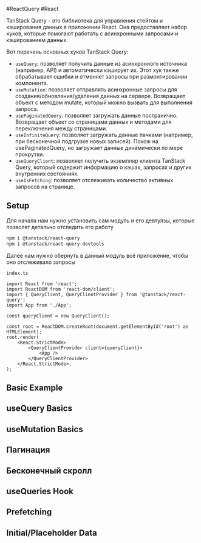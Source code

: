 #ReactQuery #React

TanStack Query - это библиотека для управления стейтом и кэширования данных в приложении React. Она предоставляет набор хуков, которые помогают работать с асинхронными запросами и кэшированием данных.

Вот перечень основных хуков TanStack Query:

- `useQuery`: позволяет получить данные из асинхронного источника (например, API) и автоматически кэширует их. Этот хук также обрабатывает ошибки и отменяет запросы при размонтировании компонента.
- `useMutation`: позволяет отправлять асинхронные запросы для создания/обновления/удаления данных на сервере. Возвращает объект с методом mutate, который можно вызвать для выполнения запроса.
- `usePaginatedQuery`: позволяет загружать данные постранично. Возвращает объект со страницами данных и методами для переключения между страницами.
- `useInfiniteQuery`: позволяет загружать данные пачками (например, при бесконечной подгрузке новых записей). Похож на usePaginatedQuery, но загружает данные динамически по мере прокрутки.
- `useQueryClient`: позволяет получить экземпляр клиента TanStack Query, который содержит информацию о кэшах, запросах и других внутренних состояниях.
- `useIsFetching`: позволяет отслеживать количество активных запросов на странице.

## Setup

Для начала нам нужно установить сам модуль и его девтулзы, которые позволят детально отследить его работу

```bash
npm i @tanstack/react-query
npm i @tanstack/react-query-devtools
```

Далее нам нужно обернуть в данный модуль всё приложение, чтобы оно отслеживало запросы

`index.ts`
```TSX
import React from 'react';
import ReactDOM from 'react-dom/client';
import { QueryClient, QueryClientProvider } from '@tanstack/react-query';
import App from './App';

const queryClient = new QueryClient();

const root = ReactDOM.createRoot(document.getElementById('root') as HTMLElement);
root.render(
	<React.StrictMode>
		<QueryClientProvider client={queryClient}>
			<App />
		</QueryClientProvider>
	</React.StrictMode>,
);
```

## Basic Example




## useQuery Basics



## useMutation Basics




## Пагинация




## Бесконечный скролл



## useQueries Hook



## Prefetching




## Initial/Placeholder Data














